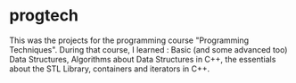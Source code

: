 # progtech
This was the projects for the programming course "Programming Techniques".
During that course, I learned : Basic (and some advanced too) Data Structures, Algorithms about Data Structures in C++, the essentials about the STL Library, containers and iterators in C++.
